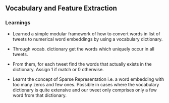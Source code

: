 ## Vocabulary and Feature Extraction


### Learnings

- Learned a simple modular framework of how to convert words in list of tweets to numerical word embeddings by using a vocabulary dictionary.

- Through vocab. dictionary get the words which uniquely occur in all tweets.
- From them, for each tweet find the words that actually exists in the dictionary. Assign 1 if match or 0 otherwise.

- Learnt the concept of Sparse Representation i.e. a word embedding with too many zeros and few ones. Possible in cases where the vocabulary dictionary is quite extensive and our tweet only comprises only a few word from that dictionary.

